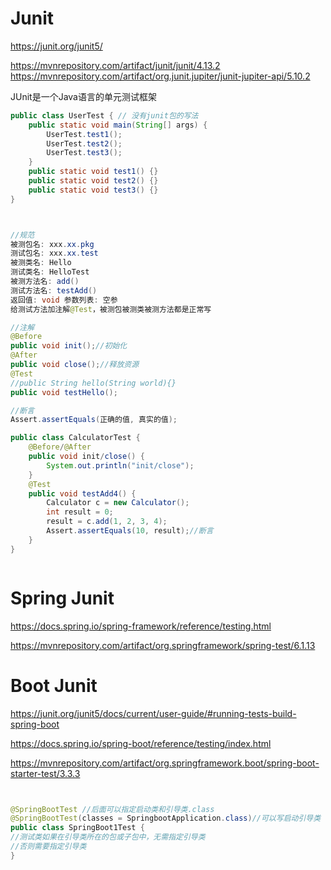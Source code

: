 


# Junit


https://junit.org/junit5/



https://mvnrepository.com/artifact/junit/junit/4.13.2
https://mvnrepository.com/artifact/org.junit.jupiter/junit-jupiter-api/5.10.2



JUnit是一个Java语言的单元测试框架






```java
public class UserTest { // 没有junit包的写法
    public static void main(String[] args) {
        UserTest.test1();
        UserTest.test2();
        UserTest.test3();
    }
    public static void test1() {}
    public static void test2() {}
    public static void test3() {}
}



//规范
被测包名: xxx.xx.pkg
测试包名: xxx.xx.test
被测类名: Hello
测试类名: HelloTest
被测方法名: add()
测试方法名: testAdd()
返回值: void 参数列表: 空参
给测试方法加注解@Test，被测包被测类被测方法都是正常写

//注解
@Before
public void init();//初始化
@After
public void close();//释放资源
@Test
//public String hello(String world){}
public void testHello();

//断言
Assert.assertEquals(正确的值, 真实的值);

public class CalculatorTest {
    @Before/@After
    public void init/close() {
        System.out.println("init/close");
    }
    @Test
    public void testAdd4() {
        Calculator c = new Calculator();
        int result = 0;
        result = c.add(1, 2, 3, 4);
        Assert.assertEquals(10, result);//断言
    }
}



```










# Spring Junit


https://docs.spring.io/spring-framework/reference/testing.html

https://mvnrepository.com/artifact/org.springframework/spring-test/6.1.13





# Boot Junit

https://junit.org/junit5/docs/current/user-guide/#running-tests-build-spring-boot

https://docs.spring.io/spring-boot/reference/testing/index.html


https://mvnrepository.com/artifact/org.springframework.boot/spring-boot-starter-test/3.3.3



```java


@SpringBootTest //后面可以指定启动类和引导类.class
@SpringBootTest(classes = SpringbootApplication.class)//可以写启动引导类
public class SpringBoot1Test {
//测试类如果在引导类所在的包或子包中，无需指定引导类
//否则需要指定引导类
}


```


